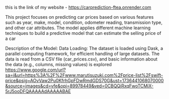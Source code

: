 this is the link of my website - https://carprediction-ftea.onrender.com


This project focuses on predicting car prices based on various features such as year, make, model, condition, odometer reading, transmission type, and other car attributes. The model applies different machine learning techniques to build a predictive model that can estimate the selling price of a car

Description of the Model:
Data Loading: The dataset is loaded using Dask, a parallel computing framework, for efficient handling of large datasets. The data is read from a CSV file (car_prices.csv), and basic information about the data (e.g., columns, missing values) is explored
https://www.google.com/url?sa=i&url=https%3A%2F%2Fwww.marutisuzuki.com%2Fprice-list%2Fswift-price&psig=AOvVaw2Pu0KfrhGpFDwRmdGDS70G&ust=1736441068070000&source=images&cd=vfe&opi=89978449&ved=0CBQQjRxqFwoTCMiX-5rJ5ooDFQAAAAAdAAAAABAE
